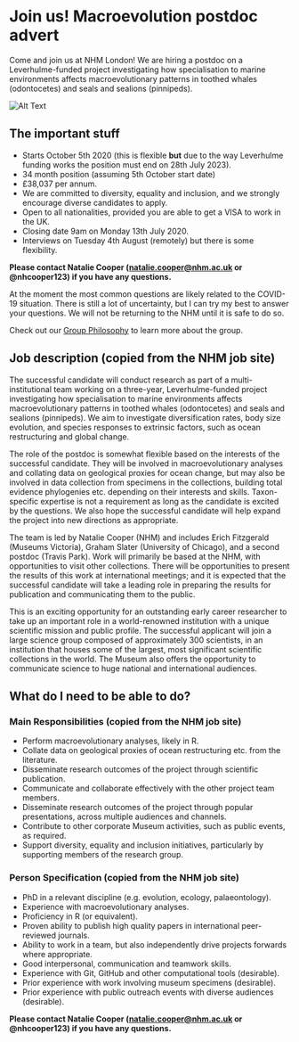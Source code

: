 # Join us! Macroevolution postdoc advert

Come and join us at NHM London! We are hiring a postdoc on a Leverhulme-funded project investigating how specialisation to marine environments affects macroevolutionary patterns in toothed whales (odontocetes) and seals and sealions (pinnipeds).

![Alt Text](https://media.giphy.com/media/l4pTii07Gypi3GFPy/giphy.gif)

## The important stuff

- Starts October 5th 2020 (this is flexible **but** due to the way Leverhulme funding works the position must end on 28th July 2023). 
- 34 month position (assuming 5th October start date)
- £38,037 per annum.
- We are committed to diversity, equality and inclusion, and we strongly encourage diverse candidates to apply. 
- Open to all nationalities, provided you are able to get a VISA to work in the UK.
- Closing date 9am on Monday 13th July 2020.
- Interviews on Tuesday 4th August (remotely) but there is some flexibility.

**Please contact Natalie Cooper (natalie.cooper@nhm.ac.uk or @nhcooper123) if you have any questions.**

At the moment the most common questions are likely related to the COVID-19 situation. There is still a lot of uncertainty, but I can try my best to answer your questions. We will not be returning to the NHM until it is safe to do so.

Check out our [Group Philosophy](https://github.com/nhcooper123/macro-group-info/blob/master/GroupPhilosophy.md) to learn more about the group.

## Job description (copied from the NHM job site)

The successful candidate will conduct research as part of a multi-institutional team working on a three-year, Leverhulme-funded project investigating how specialisation to marine environments affects macroevolutionary patterns in toothed whales (odontocetes) and seals and sealions (pinnipeds). We aim to investigate diversification rates, body size evolution, and species responses to extrinsic factors, such as ocean restructuring and global change.

The role of the postdoc is somewhat flexible based on the interests of the successful candidate. They will be involved in macroevolutionary analyses and collating data on geological proxies for ocean change, but may also be involved in data collection from specimens in the collections, building total evidence phylogenies etc. depending on their interests and skills. Taxon-specific expertise is not a requirement as long as the candidate is excited by the questions. We also hope the successful candidate will help expand the project into new directions as appropriate.

The team is led by Natalie Cooper (NHM) and includes Erich Fitzgerald (Museums Victoria), Graham Slater (University of Chicago), and a second postdoc (Travis Park). Work will primarily be based at the NHM, with opportunities to visit other collections. There will be opportunities to present the results of this work at international meetings; and it is expected that the successful candidate will take a leading role in preparing the results for publication and communicating them to the public.

This is an exciting opportunity for an outstanding early career researcher to take up an important role in a world-renowned institution with a unique scientific mission and public profile. The successful applicant will join a large science group composed of approximately 300 scientists, in an institution that houses some of the largest, most significant scientific collections in the world. The Museum also offers the opportunity to communicate science to huge national and international audiences.

## What do I need to be able to do?

### Main Responsibilities (copied from the NHM job site)

- Perform macroevolutionary analyses, likely in R.
- Collate data on geological proxies of ocean restructuring etc. from the literature.
- Disseminate research outcomes of the project through scientific publication.
- Communicate and collaborate effectively with the other project team members.
- Disseminate research outcomes of the project through popular presentations, across multiple audiences and channels.
- Contribute to other corporate Museum activities, such as public events, as required.
- Support diversity, equality and inclusion initiatives, particularly by supporting members of the research group.

### Person Specification (copied from the NHM job site)

- PhD in a relevant discipline (e.g. evolution, ecology, palaeontology).
- Experience with macroevolutionary analyses.
- Proficiency in R (or equivalent).
- Proven ability to publish high quality papers in international peer-reviewed journals.
- Ability to work in a team, but also independently drive projects forwards where appropriate.
- Good interpersonal, communication and teamwork skills.
- Experience with Git, GitHub and other computational tools (desirable).
- Prior experience with work involving museum specimens (desirable).
- Prior experience with public outreach events with diverse audiences (desirable).

**Please contact Natalie Cooper (natalie.cooper@nhm.ac.uk or @nhcooper123) if you have any questions.**